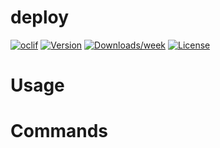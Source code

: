 deploy
======



[![oclif](https://img.shields.io/badge/cli-oclif-brightgreen.svg)](https://oclif.io)
[![Version](https://img.shields.io/npm/v/deploy.svg)](https://npmjs.org/package/deploy)
[![Downloads/week](https://img.shields.io/npm/dw/deploy.svg)](https://npmjs.org/package/deploy)
[![License](https://img.shields.io/npm/l/deploy.svg)](https://github.com/xLivan/deploy/blob/master/package.json)

<!-- toc -->
# Usage
<!-- usage -->
# Commands
<!-- commands -->
